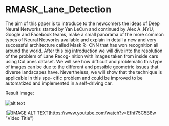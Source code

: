 # RMASK_Lane_Detection

The aim of this paper is to introduce to the newcomers the ideas of Deep Neural Networks started by Yan LeCun and continued by Alex A.,NYU, Google and Facebook teams, make a small 
panorama of the more common types of Neural Networks available and explain in detail a new and very successful architecture called Mask R- 
CNN that has won recognition all around the world. After this big introduction we will dive  into the resolution of the problem of Lane Recog-
nition with images taken from inside cars using CuLanes dataset. We will see how difficult and problematic this type of images can be due to
the different and possible geometric issues that diverse landscapes have. Nevertheless, we will show that the technique is applicable in this spe-
cific problem and could be improved to be automatized and implemented in a self-driving car.

Result Image:

![alt text](https://github.com/fmcalcagno/RMASK_Lane_Detection/blob/master/48.jpg "Result")


[![IMAGE ALT TEXT](http://img.youtube.com/vi/Efhf75C5B8w/0.jpg)]https://www.youtube.com/watch?v=Efhf75C5B8w "Video Title")
